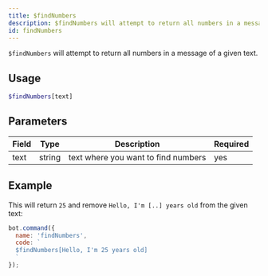 ```yaml
---
title: $findNumbers 
description: $findNumbers will attempt to return all numbers in a message of a given text.
id: findNumbers
---
```


`$findNumbers` will attempt to return all numbers in a message of a given text.

## Usage

```php
$findNumbers[text]
```

## Parameters 


| Field | Type   | Description                         | Required |
| ----- | ------ | ----------------------------------- | -------- |
| text  | string | text where you want to find numbers | yes      |


## Example

This will return `25` and remove `Hello, I'm [..] years old` from the given text:

```javascript
bot.command({
  name: 'findNumbers',
  code: `
  $findNumbers[Hello, I'm 25 years old]
  `
});
```
